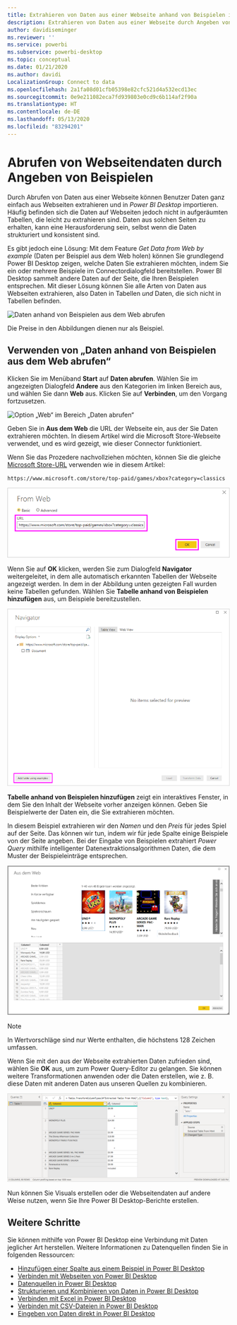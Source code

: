 ```yaml
---
title: Extrahieren von Daten aus einer Webseite anhand von Beispielen in Power BI Desktop
description: Extrahieren von Daten aus einer Webseite durch Angeben von Beispielen für die gewünschten Daten
author: davidiseminger
ms.reviewer: ''
ms.service: powerbi
ms.subservice: powerbi-desktop
ms.topic: conceptual
ms.date: 01/21/2020
ms.author: davidi
LocalizationGroup: Connect to data
ms.openlocfilehash: 2a1fa08d01cfb05398e82cfc521d4a532ecd13ec
ms.sourcegitcommit: 0e9e211082eca7fd939803e0cd9c6b114af2f90a
ms.translationtype: HT
ms.contentlocale: de-DE
ms.lasthandoff: 05/13/2020
ms.locfileid: "83294201"
---
```

# <a name="get-webpage-data-by-providing-examples"></a>Abrufen von Webseitendaten durch Angeben von Beispielen

Durch Abrufen von Daten aus einer Webseite können Benutzer Daten ganz einfach aus Webseiten extrahieren und in *Power BI Desktop* importieren. Häufig befinden sich die Daten auf Webseiten jedoch nicht in aufgeräumten Tabellen, die leicht zu extrahieren sind. Daten aus solchen Seiten zu erhalten, kann eine Herausforderung sein, selbst wenn die Daten strukturiert und konsistent sind.

Es gibt jedoch eine Lösung: Mit dem Feature *Get Data from Web by example* (Daten per Beispiel aus dem Web holen) können Sie grundlegend Power BI Desktop zeigen, welche Daten Sie extrahieren möchten, indem Sie ein oder mehrere Beispiele im Connectordialogfeld bereitstellen. Power BI Desktop sammelt andere Daten auf der Seite, die Ihren Beispielen entsprechen. Mit dieser Lösung können Sie alle Arten von Daten aus Webseiten extrahieren, also Daten in Tabellen *und* Daten, die sich nicht in Tabellen befinden.

![Daten anhand von Beispielen aus dem Web abrufen](media/desktop-connect-to-web-by-example/web-by-example_01.png)

Die Preise in den Abbildungen dienen nur als Beispiel.

## <a name="using-get-data-from-web-by-example"></a>Verwenden von „Daten anhand von Beispielen aus dem Web abrufen“

Klicken Sie im Menüband **Start** auf **Daten abrufen**. Wählen Sie im angezeigten Dialogfeld **Andere** aus den Kategorien im linken Bereich aus, und wählen Sie dann **Web** aus. Klicken Sie auf **Verbinden**, um den Vorgang fortzusetzen.

![Option „Web“ im Bereich „Daten abrufen“](media/desktop-connect-to-web-by-example/web-by-example_03.png)

Geben Sie in **Aus dem Web** die URL der Webseite ein, aus der Sie Daten extrahieren möchten. In diesem Artikel wird die Microsoft Store-Webseite verwendet, und es wird gezeigt, wie dieser Connector funktioniert.

Wenn Sie das Prozedere nachvollziehen möchten, können Sie die gleiche [Microsoft Store-URL](https://www.microsoft.com/store/top-paid/games/xbox?category=classics) verwenden wie in diesem Artikel:

    https://www.microsoft.com/store/top-paid/games/xbox?category=classics

![Webdialogfeld](media/desktop-connect-to-web-by-example/web-by-example_04.png)

Wenn Sie auf **OK** klicken, werden Sie zum Dialogfeld **Navigator** weitergeleitet, in dem alle automatisch erkannten Tabellen der Webseite angezeigt werden. In dem in der Abbildung unten gezeigten Fall wurden keine Tabellen gefunden. Wählen Sie **Tabelle anhand von Beispielen hinzufügen** aus, um Beispiele bereitzustellen.

![Navigator-Fenster](media/desktop-connect-to-web-by-example/web-by-example_05.png)

**Tabelle anhand von Beispielen hinzufügen** zeigt ein interaktives Fenster, in dem Sie den Inhalt der Webseite vorher anzeigen können. Geben Sie Beispielwerte der Daten ein, die Sie extrahieren möchten.

In diesem Beispiel extrahieren wir den *Namen* und den *Preis* für jedes Spiel auf der Seite. Das können wir tun, indem wir für jede Spalte einige Beispiele von der Seite angeben. Bei der Eingabe von Beispielen extrahiert *Power Query* mithilfe intelligenter Datenextraktionsalgorithmen Daten, die dem Muster der Beispieleinträge entsprechen.

![Daten anhand von Beispielen](media/desktop-connect-to-web-by-example/web-by-example_06.png)

> [!NOTE]
> In Wertvorschläge sind nur Werte enthalten, die höchstens 128 Zeichen umfassen.

Wenn Sie mit den aus der Webseite extrahierten Daten zufrieden sind, wählen Sie **OK** aus, um zum Power Query-Editor zu gelangen. Sie können weitere Transformationen anwenden oder die Daten erstellen, wie z. B. diese Daten mit anderen Daten aus unseren Quellen zu kombinieren.

![Daten anhand von Beispielen](media/desktop-connect-to-web-by-example/web-by-example_07.png)

Nun können Sie Visuals erstellen oder die Webseitendaten auf andere Weise nutzen, wenn Sie Ihre Power BI Desktop-Berichte erstellen.

## <a name="next-steps"></a>Weitere Schritte

Sie können mithilfe von Power BI Desktop eine Verbindung mit Daten jeglicher Art herstellen. Weitere Informationen zu Datenquellen finden Sie in folgenden Ressourcen:

* [Hinzufügen einer Spalte aus einem Beispiel in Power BI Desktop](../create-reports/desktop-add-column-from-example.md)
* [Verbinden mit Webseiten von Power BI Desktop](desktop-connect-to-web.md)
* [Datenquellen in Power BI Desktop](desktop-data-sources.md)
* [Strukturieren und Kombinieren von Daten in Power BI Desktop](desktop-shape-and-combine-data.md)
* [Verbinden mit Excel in Power BI Desktop](desktop-connect-excel.md)
* [Verbinden mit CSV-Dateien in Power BI Desktop](desktop-connect-csv.md)
* [Eingeben von Daten direkt in Power BI Desktop](desktop-enter-data-directly-into-desktop.md)
